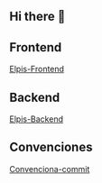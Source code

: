 ## Hi there 👋

## Frontend
 [Elpis-Frontend](https://frontend-213f.onrender.com/) 

## Backend
 [Elpis-Backend](https://backend-gh0t.onrender.com/) 
 

## Convenciones 

 [Convenciona-commit](https://www.conventionalcommits.org/en/v1.0.0/) 

<!--

**Here are some ideas to get you started:**

🙋‍♀️ A short introduction - what is your organization all about?
🌈 Contribution guidelines - how can the community get involved?
👩‍💻 Useful resources - where can the community find your docs? Is there anything else the community should know?
🍿 Fun facts - what does your team eat for breakfast?
🧙 Remember, you can do mighty things with the power of [Markdown](https://docs.github.com/github/writing-on-github/getting-started-with-writing-and-formatting-on-github/basic-writing-and-formatting-syntax)
-->
